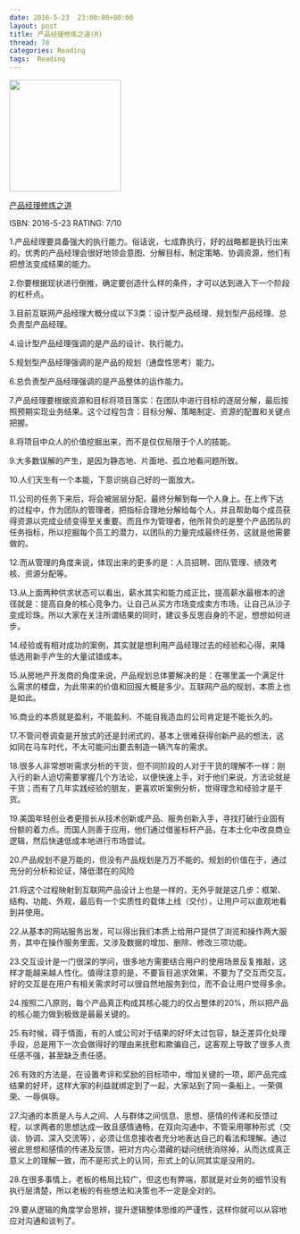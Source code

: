 ```yaml
---
date: 2016-5-23	 23:00:00+00:00
layout: post
title: 产品经理修炼之道(R)
thread: 78
categories: Reading
tags:  Reading
---
```


<img src="https://images-cn.ssl-images-amazon.com/images/I/51OlCk-JsOL._SX348_BO1,204,203,200_.jpg" width="200" />

[产品经理修炼之道](https://www.amazon.cn/%E4%BA%A7%E5%93%81%E7%BB%8F%E7%90%86%E4%BF%AE%E7%82%BC%E4%B9%8B%E9%81%93-%E8%B4%B9%E6%9D%B0/dp/B00AE3ZEUE/ref=sr_1_1?ie=UTF8&qid=1464405650&sr=8-1&keywords=%E4%BA%A7%E5%93%81%E7%BB%8F%E7%90%86%E4%BF%AE%E7%82%BC%E4%B9%8B%E9%81%93)

ISBN: 2016-5-23 RATING: 7/10

1.产品经理要具备强大的执行能力。俗话说，七成靠执行，好的战略都是执行出来的。优秀的产品经理会很好地领会意图、分解目标、制定策略、协调资源，他们有把想法变成结果的能力。

2.你要根据现状进行倒推，确定要创造什么样的条件，才可以达到进入下一个阶段的杠杆点。

3.目前互联网产品经理大概分成以下3类：设计型产品经理、规划型产品经理、总负责型产品经理。

4.设计型产品经理强调的是产品的设计、执行能力。

5.规划型产品经理强调的是产品的规划（通盘性思考）能力。

6.总负责型产品经理强调的是产品整体的运作能力。

7.产品经理要根据资源和目标将项目落实：在团队中进行目标的逐层分解，最后按照预期实现业务结果。这个过程包含：目标分解、策略制定、资源的配置和关键点把握。

8.将项目中众人的价值挖掘出来，而不是仅仅局限于个人的技能。

9.大多数误解的产生，是因为静态地、片面地、孤立地看问题所致。

10.人们天生有一个本能，下意识挑自己好的一面放大。

11.公司的任务下来后，将会被层层分配，最终分解到每一个人身上。在上传下达的过程中，作为团队的管理者，把指标合理地分解给每个人，并且帮助每个成员获得资源以完成业绩变得至关重要。而且作为管理者，他所背负的是整个产品团队的任务指标，所以挖掘每个员工的潜力，以团队的力量完成最终任务，这就是他需要做的。

12.而从管理的角度来说，体现出来的更多的是：人员招聘、团队管理、绩效考核、资源分配等。

13.从上面两种供求状态可以看出，薪水其实和能力成正比，提高薪水最根本的途径就是：提高自身的核心竞争力。让自己从买方市场变成卖方市场，让自己从沙子变成珍珠。所以大家在关注所谓结果的同时，建议多反思自身的不足，想想如何进步。

14.经验或有相对成功的案例，其实就是想利用产品经理过去的经验和心得，来降低选用新手产生的大量试错成本。

15.从房地产开发商的角度来说，产品规划总体要解决的是：在哪里盖一个满足什么需求的楼盘，为此带来的价值和回报大概是多少。互联网产品的规划，本质上也是如此。

16.商业的本质就是盈利，不能盈利、不能自我造血的公司肯定是不能长久的。

17.不管问卷调查是开放式的还是封闭式的，基本上很难获得创新产品的想法，这如同在马车时代，不太可能问出要去制造一辆汽车的需求。

18.很多人非常想听需求分析的干货，但不同阶段的人对于干货的理解不一样：刚入行的新人迫切需要掌握几个方法论，以便快速上手，对于他们来说，方法论就是干货；而有了几年实践经验的朋友，更喜欢听案例分析，觉得理念和经验才是干货。

19.美国年轻创业者更擅长从技术创新或产品、服务创新入手，寻找打破行业固有份额的着力点。而国人则善于应用，他们通过借鉴标杆产品，在本土化中改良商业逻辑，然后快速低成本地进行市场尝试。

20.产品规划不是万能的，但没有产品规划是万万不能的。规划的价值在于，通过充分的分析和论证，降低潜在的风险

21.将这个过程映射到互联网产品设计上也是一样的，无外乎就是这几步：框架、结构、功能、外观，最后有一个实质性的载体上线（交付），让用户可以直观地看到并使用。

22.从基本的网站服务出发，可以得出我们本质上给用户提供了浏览和操作两大服务，其中在操作服务里面，又涉及数据的增加、删除、修改三项功能。

23.交互设计是一门很深的学问，很多地方需要结合用户的使用场景反复推敲，这样才能越来越人性化。值得注意的是，不要盲目追求效果，不要为了交互而交互。好的交互是在用户有相关需求时可以很自然地服务到位，而不会让用户觉得多余。

24.按照二八原则，每个产品真正构成其核心能力的仅占整体的20%，所以把产品的核心能力做到极致是最最关键的。

25.有时候，碍于情面，有的人或公司对于结果的好坏太过包容，缺乏差异化处理手段，总是用下一次会做得好的理由来抚慰和欺骗自己，这客观上导致了很多人责任感不强，甚至缺乏责任感。

26.有效的方法是，在设置考评和奖励的目标项中，增加关键的一项，即产品完成结果的好坏，这样大家的利益就绑定到了一起，大家站到了同一条船上，一荣俱荣、一辱俱辱。

27.沟通的本质是人与人之间、人与群体之间信息、思想、感情的传递和反馈过程，以求两者的思想达成一致且感情通畅，在双向沟通中，不管采用哪种形式（交谈、协调、深入交流等），必须让信息接收者充分地表达自己的看法和理解。通过彼此思想和感情的传递及反馈，把对方内心潜藏的疑问统统消除掉，从而达成真正意义上的理解一致，而不是形式上的认同，形式上的认同其实是没用的。

28.在很多事情上，老板的格局比较广，但这也有弊端，那就是对业务的细节没有执行层清楚，所以老板的有些想法和决策也不一定是全对的。

29.要从逻辑的角度学会思辨，提升逻辑整体思维的严谨性，这样你就可以从容地应对沟通和谈判了。




